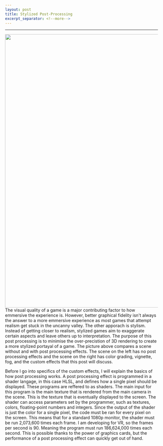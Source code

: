 ```yaml
---
layout: post
title: Stylized Post-Processing
excerpt_separator: <!--more-->
---
```

****
<div align="center">
    <img src="/images/PostProcessComparisonMain.png" width="900">
</div>
The visual quality of a game is a major contributing factor to how emmersive the experience is. However, better graphical fidelity isn't always the answer to a more emmersive experience as most games that attempt realism get stuck in the uncanny valley. The other apporach is stylism. Instead of getting closer to realism, stylized games aim to exaggerate certain aspects and leave others up to interpretation. The purpose of this post processing is to minimise the over-precistion of 3D rendering to create a more stylized portayal of a game. The picture above compares a scene without and with post processing effects. The scene on the left has no post processing effects and the scene on the right has color grading, vignette, fog, and the custom effects that this post will discuss.
<!--more-->


Before I go into specifics of the custom effects, I will explain the basics of how post processing works. A post processing effect is programmed in a shader langage, in this case HLSL, and defines how a single pixel should be displayed. These programs are reffered to as shaders. The main input for this program is the main texture that is rendered from the main camera in the scene. This is the texture that is eventually displayed to the screen. The shader can access parameters set by the programmer, such as textures, colors, floating-point numbers and integers. Since the output of the shader is just the color for a single pixel, the code must be ran for every pixel on the screen. This means that for a standard 1080p monitor, the shader must be run 2,073,600 times each frame. I am developing for VR, so the frames per second is 90. Meaning the program must run 186,624,000 times each second. This is possible thanks to the power of graphics cards, but the performance of a post processing effect can quickly get out of hand.
